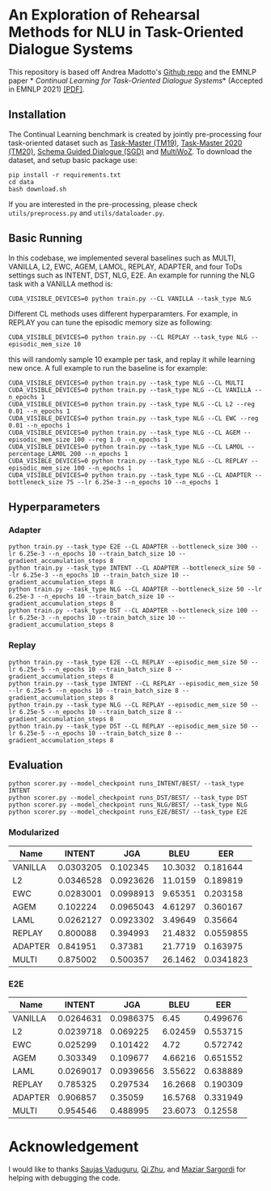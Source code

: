 # An Exploration of Rehearsal Methods for NLU in Task-Oriented Dialogue Systems

This repository is based off Andrea Madotto's [Github repo](https://github.com/andreamad8/ToDCL) and the EMNLP paper *
*Continual Learning for Task-Oriented Dialogue Systems** (Accepted in EMNLP
2021) [[PDF]](https://arxiv.org/abs/2012.15504).

## Installation

The Continual Learning benchmark is created by jointly pre-processing four task-oriented dataset such
as [Task-Master (TM19)](https://github.com/google-research-datasets/Taskmaster.git), [Task-Master 2020 (TM20)](https://github.com/google-research-datasets/Taskmaster.git), [Schema Guided Dialogue (SGD)](https://github.com/google-research-datasets/dstc8-schema-guided-dialogue.git)
and [MultiWoZ](https://github.com/budzianowski/multiwoz.git). To download the dataset, and setup basic package use:

```
pip install -r requirements.txt
cd data
bash download.sh
```

If you are interested in the pre-processing, please check ```utils/preprocess.py``` and ```utils/dataloader.py```.

## Basic Running

In this codebase, we implemented several baselines such as MULTI, VANILLA, L2, EWC, AGEM, LAMOL, REPLAY, ADAPTER, and
four ToDs settings such as INTENT, DST, NLG, E2E. An example for running the NLG task with a VANILLA method is:

```
CUDA_VISIBLE_DEVICES=0 python train.py --CL VANILLA --task_type NLG
```

Different CL methods uses different hyperparamters. For example, in REPLAY you can tune the episodic memory size as
following:

```
CUDA_VISIBLE_DEVICES=0 python train.py --CL REPLAY --task_type NLG --episodic_mem_size 10
```

this will randomly sample 10 example per task, and replay it while learning new once. A full example to run the baseline
is for example:

```
CUDA_VISIBLE_DEVICES=0 python train.py --task_type NLG --CL MULTI 
CUDA_VISIBLE_DEVICES=0 python train.py --task_type NLG --CL VANILLA --n_epochs 1 
CUDA_VISIBLE_DEVICES=0 python train.py --task_type NLG --CL L2 --reg 0.01 --n_epochs 1 
CUDA_VISIBLE_DEVICES=0 python train.py --task_type NLG --CL EWC --reg 0.01 --n_epochs 1
CUDA_VISIBLE_DEVICES=0 python train.py --task_type NLG --CL AGEM --episodic_mem_size 100 --reg 1.0 --n_epochs 1
CUDA_VISIBLE_DEVICES=0 python train.py --task_type NLG --CL LAMOL --percentage_LAM0L 200 --n_epochs 1
CUDA_VISIBLE_DEVICES=0 python train.py --task_type NLG --CL REPLAY --episodic_mem_size 100 --n_epochs 1
CUDA_VISIBLE_DEVICES=0 python train.py --task_type NLG --CL ADAPTER --bottleneck_size 75 --lr 6.25e-3 --n_epochs 10 --n_epochs 1
```

## Hyperparameters

### Adapter

```
python train.py --task_type E2E --CL ADAPTER --bottleneck_size 300 --lr 6.25e-3 --n_epochs 10 --train_batch_size 10 --gradient_accumulation_steps 8
python train.py --task_type INTENT --CL ADAPTER --bottleneck_size 50 --lr 6.25e-3 --n_epochs 10 --train_batch_size 10 --gradient_accumulation_steps 8
python train.py --task_type NLG --CL ADAPTER --bottleneck_size 50 --lr 6.25e-3 --n_epochs 10 --train_batch_size 10 --gradient_accumulation_steps 8
python train.py --task_type DST --CL ADAPTER --bottleneck_size 100 --lr 6.25e-3 --n_epochs 10 --train_batch_size 10 --gradient_accumulation_steps 8
```

### Replay

```
python train.py --task_type E2E --CL REPLAY --episodic_mem_size 50 --lr 6.25e-5 --n_epochs 10 --train_batch_size 8 --gradient_accumulation_steps 8
python train.py --task_type INTENT --CL REPLAY --episodic_mem_size 50 --lr 6.25e-5 --n_epochs 10 --train_batch_size 8 --gradient_accumulation_steps 8
python train.py --task_type NLG --CL REPLAY --episodic_mem_size 50 --lr 6.25e-5 --n_epochs 10 --train_batch_size 8 --gradient_accumulation_steps 8
python train.py --task_type DST --CL REPLAY --episodic_mem_size 50 --lr 6.25e-5 --n_epochs 10 --train_batch_size 8 --gradient_accumulation_steps 8
```

## Evaluation

```
python scorer.py --model_checkpoint runs_INTENT/BEST/ --task_type INTENT
python scorer.py --model_checkpoint runs_DST/BEST/ --task_type DST
python scorer.py --model_checkpoint runs_NLG/BEST/ --task_type NLG
python scorer.py --model_checkpoint runs_E2E/BEST/ --task_type E2E
```

### Modularized

| Name    | INTENT    | JGA       | BLEU    | EER       |
|---------|-----------|-----------|---------|-----------|
| VANILLA | 0.0303205 | 0.102345  | 10.3032 | 0.181644  |
| L2      | 0.0346528 | 0.0923626 | 11.0159 | 0.189819  |
| EWC     | 0.0283001 | 0.0998913 | 9.65351 | 0.203158  |
| AGEM    | 0.102224  | 0.0965043 | 4.61297 | 0.360167  |
| LAML    | 0.0262127 | 0.0923302 | 3.49649 | 0.35664   |
| REPLAY  | 0.800088  | 0.394993  | 21.4832 | 0.0559855 |
| ADAPTER | 0.841951  | 0.37381   | 21.7719 | 0.163975  |
| MULTI   | 0.875002  | 0.500357  | 26.1462 | 0.0341823 |

### E2E

| Name    | INTENT    | JGA       | BLEU    | EER      |
|---------|-----------|-----------|---------|----------|
| VANILLA | 0.0264631 | 0.0986375 | 6.45    | 0.499676 |
| L2      | 0.0239718 | 0.069225  | 6.02459 | 0.553715 |
| EWC     | 0.025299  | 0.101422  | 4.72    | 0.572742 |
| AGEM    | 0.303349  | 0.109677  | 4.66216 | 0.651552 |
| LAML    | 0.0269017 | 0.0939656 | 3.55622 | 0.638889 |
| REPLAY  | 0.785325  | 0.297534  | 16.2668 | 0.190309 |
| ADAPTER | 0.906857  | 0.35059   | 16.5768 | 0.331949 |
| MULTI   | 0.954546  | 0.488995  | 23.6073 | 0.12558  |

# Acknowledgement

I would like to thanks [Saujas Vaduguru](saujas.vaduguru@mila.quebec), [Qi Zhu](zhuq96@gmail.com),
and [Maziar Sargordi](maziar.sargordi@mila.quebec) for helping with debugging the code. 
